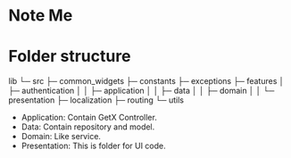 # Note Me

# Folder structure
lib
  └─ src
      ├─ common_widgets
      ├─ constants
      ├─ exceptions
      ├─ features
      │   ├─ authentication
      │   │   ├─ application
      │   │   ├─ data
      │   │   ├─ domain
      │   │   └─ presentation
      ├─ localization
      ├─ routing
      └─ utils

- Application: Contain GetX Controller.
- Data: Contain repository and model.
- Domain: Like service.
- Presentation: This is folder for UI code.